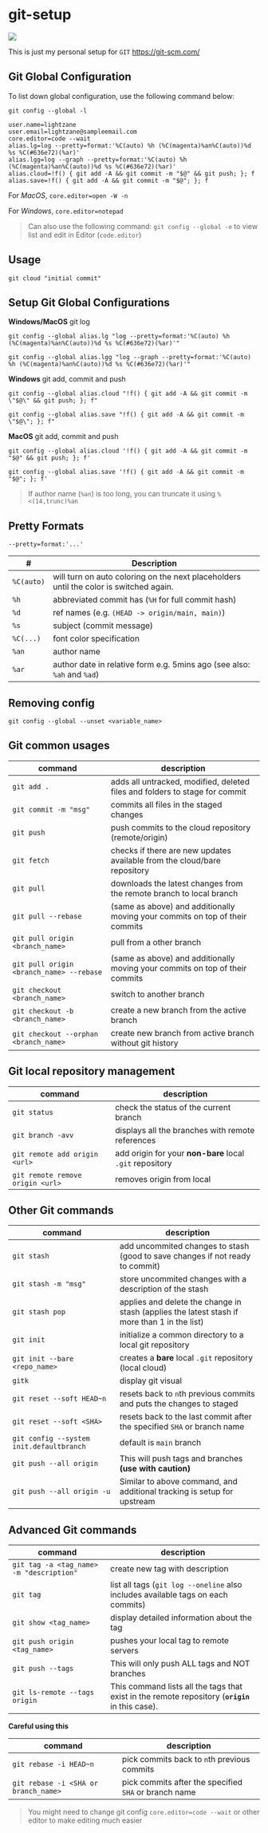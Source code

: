 # git-setup

![](https://img.shields.io/badge/git-version%202.36.0.windows.1-red)

This is just my personal setup for `GIT` https://git-scm.com/

## Git Global Configuration

To list down global configuration, use the following command below:

```
git config --global -l
```

```
user.name=lightzane
user.email=lightzane@sampleemail.com
core.editor=code --wait
alias.lg=log --pretty=format:'%C(auto) %h (%C(magenta)%an%C(auto))%d %s %C(#636e72)(%ar)'
alias.lgg=log --graph --pretty=format:'%C(auto) %h (%C(magenta)%an%C(auto))%d %s %C(#636e72)(%ar)'
alias.cloud=!f() { git add -A && git commit -m "$@" && git push; }; f
alias.save=!f() { git add -A && git commit -m "$@"; }; f
```

For _MacOS_, `core.editor=open -W -n`

For _Windows_, `core.editor=notepad`

> Can also use the following command: `git config --global -e` to view list and edit in Editor (`code.editor`)

## Usage

```
git cloud "initial commit"
```

## Setup Git Global Configurations

**Windows/MacOS** git log

```
git config --global alias.lg "log --pretty=format:'%C(auto) %h (%C(magenta)%an%C(auto))%d %s %C(#636e72)(%ar)'"
```

```
git config --global alias.lgg "log --graph --pretty=format:'%C(auto) %h (%C(magenta)%an%C(auto))%d %s %C(#636e72)(%ar)'"
```

**Windows** git add, commit and push

```
git config --global alias.cloud "!f() { git add -A && git commit -m \"$@\" && git push; }; f"
```

```
git config --global alias.save "!f() { git add -A && git commit -m \"$@\"; }; f"
```

**MacOS** git add, commit and push

```
git config --global alias.cloud '!f() { git add -A && git commit -m "$@" && git push; }; f'
```

```
git config --global alias.save '!f() { git add -A && git commit -m "$@"; }; f'
```

> If author name (`%an`) is too long, you can truncate it using `%<(14,trunc)%an`

## Pretty Formats

`--pretty=format:'...'`

| #          | Description                                                                            |
| ---------- | -------------------------------------------------------------------------------------- |
| `%C(auto)` | will turn on auto coloring on the next placeholders until the color is switched again. |
| `%h`       | abbreviated commit has (`%H` for full commit hash)                                     |
| `%d`       | ref names (e.g. `(HEAD -> origin/main, main)`)                                         |
| `%s`       | subject (commit message)                                                               |
| `%C(...)`  | font color specification                                                               |
| `%an`      | author name                                                                            |
| `%ar`      | author date in relative form e.g. 5mins ago (see also: `%ah` and `%ad`)                |

## Removing config

`git config --global --unset <variable_name>`

## Git common usages

| command                                  | description                                                                  |
| ---------------------------------------- | ---------------------------------------------------------------------------- |
| `git add .`                              | adds all untracked, modified, deleted files and folders to stage for commit  |
| `git commit -m "msg"`                    | commits all files in the staged changes                                      |
| `git push`                               | push commits to the cloud repository (remote/origin)                         |
| `git fetch`                              | checks if there are new updates available from the cloud/bare repository     |
| `git pull`                               | downloads the latest changes from the remote branch to local branch          |
| `git pull --rebase`                      | (same as above) and additionally moving your commits on top of their commits |
| `git pull origin <branch_name>`          | pull from a other branch                                                     |
| `git pull origin <branch_name> --rebase` | (same as above) and additionally moving your commits on top of their commits |
| `git checkout <branch_name>`             | switch to another branch                                                     |
| `git checkout -b <branch_name>`          | create a new branch from the active branch                                   |
| `git checkout --orphan <branch_name>`    | create new branch from active branch without git history                     |

## Git local repository management

| command                          | description                                              |
| -------------------------------- | -------------------------------------------------------- |
| `git status`                     | check the status of the current branch                   |
| `git branch -avv`                | displays all the branches with remote references         |
| `git remote add origin <url>`    | add origin for your **non-bare** local `.git` repository |
| `git remote remove origin <url>` | removes origin from local                                |

## Other Git commands

| command                                  | description                                                                                  |
| ---------------------------------------- | -------------------------------------------------------------------------------------------- |
| `git stash`                              | add uncommited changes to stash (good to save changes if not ready to commit)                |
| `git stash -m "msg"`                     | store uncommited changes with a description of the stash                                     |
| `git stash pop`                          | applies and delete the change in stash (applies the latest stash if more than 1 in the list) |
| `git init`                               | initialize a common directory to a local git repository                                      |
| `git init --bare <repo_name>`            | creates a **bare** local `.git` repository (local cloud)                                     |
| `gitk`                                   | display git visual                                                                           |
| `git reset --soft HEAD~n`                | resets back to `n`th previous commits and puts the changes to staged                         |
| `git reset --soft <SHA>`                 | resets back to the last commit after the specified `SHA` or branch name                      |
| `git config --system init.defaultbranch` | default is `main` branch                                                                     |
| `git push --all origin`                  | This will push tags and branches **(use with caution)**                                      |
| `git push --all origin -u`               | Similar to above command, and additional tracking is setup for upstream                      |

## Advanced Git commands

| command                                  | description                                                                                      |
| ---------------------------------------- | ------------------------------------------------------------------------------------------------ |
| `git tag -a <tag_name> -m "description"` | create new tag with description                                                                  |
| `git tag`                                | list all tags (`git log --oneline` also includes available tags on each commits)                 |
| `git show <tag_name>`                    | display detailed information about the tag                                                       |
| `git push origin <tag_name>`             | pushes your local tag to remote servers                                                          |
| `git push --tags`                        | This will only push ALL tags and NOT branches                                                    |
| `git ls-remote --tags origin`            | This command lists all the tags that exist in the remote repository (**`origin`** in this case). |

**Careful using this**

| command                              | description                                           |
| ------------------------------------ | ----------------------------------------------------- |
| `git rebase -i HEAD~n`               | pick commits back to `n`th previous commits           |
| `git rebase -i <SHA or branch_name>` | pick commits after the specified `SHA` or branch name |

> You might need to change git config `core.editor=code --wait` or other editor to make editing much easier
